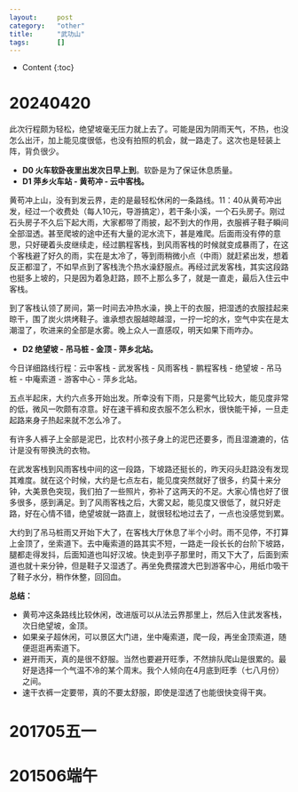 ```yaml
---
layout:		post
category:	"other"
title:		"武功山"
tags:		[]
---
```

- Content
{:toc}


# 20240420

此次行程颇为轻松，绝望坡毫无压力就上去了。可能是因为阴雨天气，不热，也没怎么出汗，加上能见度很低，也没有拍照的机会，就一路走了。这次也是轻装上阵，背负很少。

- **D0 火车软卧夜里出发次日早上到**。软卧是为了保证休息质量。
- **D1 萍乡火车站 - 黄苟冲 - 云中客栈。**

黄苟冲上山，没有到发云界，走的是最轻松休闲的一条路线。11：40从黄苟冲出发，经过一个收费处（每人10元，导游搞定），若干条小溪，一个石头房子。刚过石头房子不久后下起大雨，大家都带了雨披，起不到大的作用，衣服裤子鞋子瞬间全部湿透。甚至爬坡的途中还有大量的泥水流下，甚是难爬。后面雨没有停的意思，只好硬着头皮继续走，经过鹏程客栈，到风雨客栈的时候就变成暴雨了，在这个客栈避了好久的雨，实在是太冷了，等到雨稍微小点（中雨）就赶紧出发，想着反正都湿了，不如早点到了客栈洗个热水澡舒服点。再经过武发客栈，其实这段路也挺多上坡的，只是因为着急赶路，顾不上那么多了，就是一直走，最后入住云中客栈。

到了客栈认领了房间，第一时间去冲热水澡，换上干的衣服，把湿透的衣服挂起来晾干，围了炭火烘烤鞋子。谁承想衣服越晾越湿，一拧一坨的水，空气中实在是太潮湿了，吹进来的全部是水雾。晚上众人一直感叹，明天如果下雨咋办。

- **D2 绝望坡 - 吊马桩 - 金顶 - 萍乡北站。**

今日详细路线行程：云中客栈 - 武发客栈 - 风雨客栈 - 鹏程客栈  - 绝望坡 - 吊马桩 - 中庵索道 - 游客中心 - 萍乡北站。

五点半起床，大约六点多开始出发。所幸没有下雨，只是雾气比较大，能见度非常的低，微风一吹颇有凉意。好在速干裤和皮衣服不怎么积水，很快能干掉，一旦走起路来身子热起来就不怎么冷了。

有许多人裤子上全部是泥巴，比农村小孩子身上的泥巴还要多，而且湿漉漉的，估计是没有带换洗的衣物。

在武发客栈到风雨客栈中间的这一段路，下坡路还挺长的，昨天闷头赶路没有发现其难度。就在这个时候，大约是七点左右，能见度突然就好了很多，约莫十来分钟，大美景色突现，我们拍了一些照片，弥补了这两天的不足。大家心情也好了很多很多，感到满足。到了风雨客栈之后，大雾又起，能见度又很低了，就只好走路，好在心情不错，绝望坡就一路直上，就很轻松地过去了，一点也没感觉到累。

大约到了吊马桩雨又开始下大了，在客栈大厅休息了半个小时。雨不见停，不打算上金顶了，坐索道下。去中庵索道的路其实不短，一路走一段长长的台阶下坡路，腿都走得发抖，后面知道也叫好汉坡。快走到亭子那里时，雨又下大了，后面到索道也就十来分钟，但是鞋子又湿透了。再坐免费摆渡大巴到游客中心，用纸巾吸干了鞋子水分，稍作休整，回回血。



**总结：**

- 黄苟冲这条路线比较休闲，改进版可以从法云界那里上，然后入住武发客栈，次日绝望坡，金顶。
- 如果亲子超休闲，可以景区大门进，坐中庵索道，爬一段，再坐金顶索道，随便逛逛再索道下。
- 避开雨天，真的是很不舒服。当然也要避开旺季，不然排队爬山是很累的。最好是选择一个气温不冷的某个周末。我个人倾向在4月底到旺季（七八月份）之间。
- 速干衣裤一定要带，真的不要太舒服，即使是湿透了也能很快变得干爽。

# 201705五一

# 201506端午
